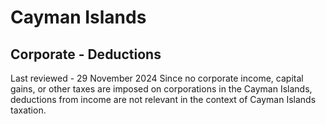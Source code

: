 # Cayman Islands
## Corporate - Deductions
Last reviewed - 29 November 2024
Since no corporate income, capital gains, or other taxes are imposed on corporations in the Cayman Islands, deductions from income are not relevant in the context of Cayman Islands taxation.
